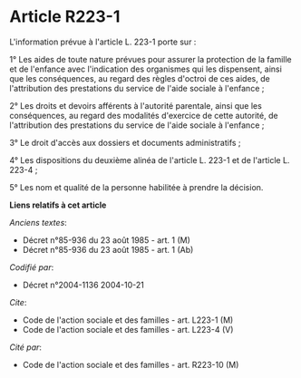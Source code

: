 # Article R223-1

L'information prévue à l'article L. 223-1 porte sur :

1° Les aides de toute nature prévues pour assurer la protection de la famille et de l'enfance avec l'indication des
organismes qui les dispensent, ainsi que les conséquences, au regard des règles d'octroi de ces aides, de l'attribution des
prestations du service de l'aide sociale à l'enfance ;

2° Les droits et devoirs afférents à l'autorité parentale, ainsi que les conséquences, au regard des modalités d'exercice de
cette autorité, de l'attribution des prestations du service de l'aide sociale à l'enfance ;

3° Le droit d'accès aux dossiers et documents administratifs ;

4° Les dispositions du deuxième alinéa de l'article L. 223-1 et de l'article L. 223-4 ;

5° Les nom et qualité de la personne habilitée à prendre la décision.

**Liens relatifs à cet article**

_Anciens textes_:

  - Décret n°85-936 du 23 août 1985 - art. 1 (M)
  - Décret n°85-936 du 23 août 1985 - art. 1 (Ab)

_Codifié par_:

  - Décret n°2004-1136 2004-10-21

_Cite_:

  - Code de l'action sociale et des familles - art. L223-1 (M)
  - Code de l'action sociale et des familles - art. L223-4 (V)

_Cité par_:

  - Code de l'action sociale et des familles - art. R223-10 (M)
